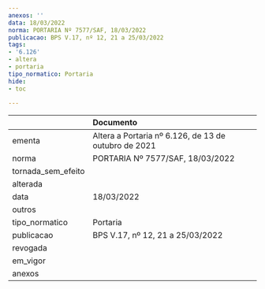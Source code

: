 ```yaml
---
anexos: ''
data: 18/03/2022
norma: PORTARIA Nº 7577/SAF, 18/03/2022
publicacao: BPS V.17, nº 12, 21 a 25/03/2022
tags:
- '6.126'
- altera
- portaria
tipo_normatico: Portaria
hide: 
- toc 
 
---
```


|                    | Documento                                            |
|:-------------------|:-----------------------------------------------------|
| ementa             | Altera a Portaria nº 6.126, de 13 de outubro de 2021 |
| norma              | PORTARIA Nº 7577/SAF, 18/03/2022                     |
| tornada_sem_efeito |                                                      |
| alterada           |                                                      |
| data               | 18/03/2022                                           |
| outros             |                                                      |
| tipo_normatico     | Portaria                                             |
| publicacao         | BPS V.17, nº 12, 21 a 25/03/2022                     |
| revogada           |                                                      |
| em_vigor           |                                                      |
| anexos             |                                                      |